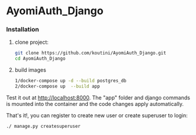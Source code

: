 # AyomiAuth_Django
### Installation

1. clone project:
    ```sh
    git clone https://github.com/koutini/AyomiAuth_Django.git
    cd AyomiAuth_Django
    ```
2. build images 
    ```sh
    1/docker-compose up -d --build postgres_db
    2/docker-compose up  --build app
    ```
Test it out at [http://localhost:8000](http://localhost:8000). The "app" folder and django commands is mounted into the container and the code changes apply automatically.

That's it!, you can register to create new user or create superuser to login: 
  ```sh
  ./ manage.py createsuperuser 
  ```
